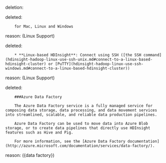 deletion:

deleted:

		for Mac, Linux and Windows

reason: (Linux Support)

deleted:

		* **Linux-based HDInsight**: Connect using SSH ([the SSH command](hdinsight-hadoop-linux-use-ssh-unix.md#connect-to-a-linux-based-hdinsight-cluster) or [PuTTY](hdinsight-hadoop-linux-use-ssh-windows.md#connect-to-a-linux-based-hdinsight-cluster))

reason: (Linux Support)

deleted:

		###Azure Data Factory
		
		The Azure Data Factory service is a fully managed service for composing data storage, data processing, and data movement services into streamlined, scalable, and reliable data production pipelines.
		
		Azure Data Factory can be used to move data into Azure Blob storage, or to create data pipelines that directly use HDInsight features such as Hive and Pig.
		
		For more information, see the [Azure Data Factory documentation](http://azure.microsoft.com/documentation/services/data-factory/).

reason: ({data factory})

